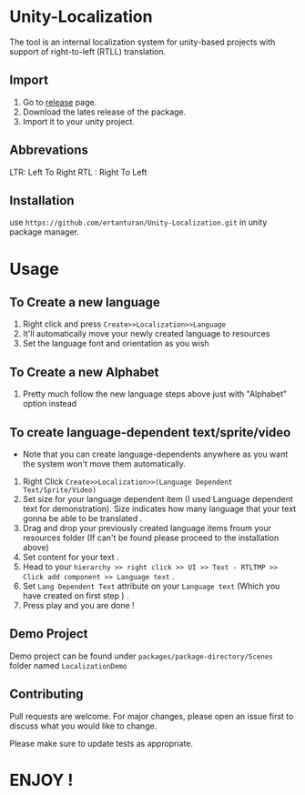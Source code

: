 # Unity-Localization

The tool is an internal localization system for unity-based projects with support of right-to-left (RTLL) translation. 


## Import

1. Go to [release](https://github.com/ertanturan/Unity-Localization/releases) page.
2. Download the lates release of the package.
3. Import it to your unity project.

## Abbrevations

LTR: Left To Right
RTL : Right To Left

## Installation

use `https://github.com/ertanturan/Unity-Localization.git` in unity package manager.
# Usage

## To Create a new language
1. Right click and press `Create>>Localization>>Language`
2. It'll automatically move your newly created language to resources
3. Set the language font and orientation as you wish


## To Create a new Alphabet
1. Pretty much follow the new language steps above just with "Alphabet" option instead

## To create language-dependent text/sprite/video
* Note that you can create language-dependents anywhere as you want the system won't move them automatically.
1. Right Click `Create>>Localization>>(Language Dependent Text/Sprite/Video)`
2. Set size for your language dependent item (I used Language dependent text for demonstration). Size indicates how many language that your text gonna be able to be translated .
3. Drag and drop your previously created language items froum your resources folder (If can't be found please proceed to the installation above)
4. Set content for your text .
5. Head to your `hierarchy >> right click >> UI >> Text - RTLTMP >> Click add component >> Language text` .
6. Set `Lang Dependent Text` attribute on your `Language text` (Which you have created on first step ) .
7. Press play and you are done !

## Demo Project

Demo project can be found under `packages/package-directory/Scenes` folder named `LocalizationDemo`

## Contributing
Pull requests are welcome. For major changes, please open an issue first to discuss what you would like to change.

Please make sure to update tests as appropriate.


# ENJOY !
